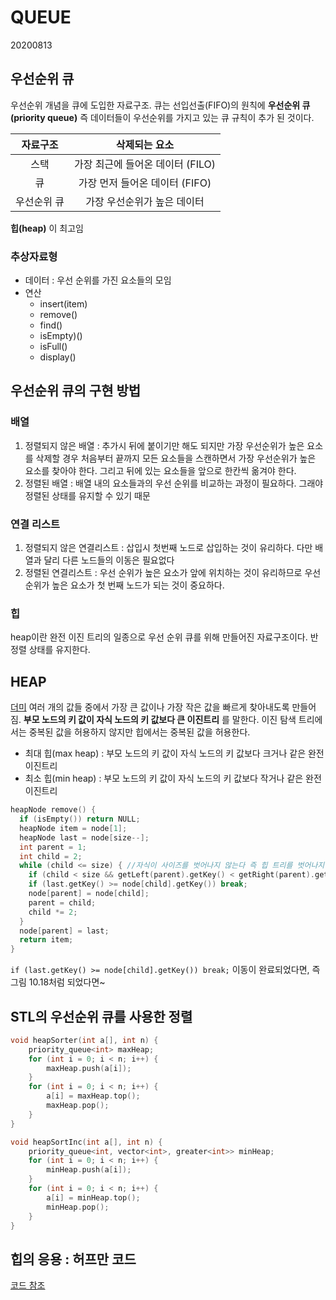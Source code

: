 # QUEUE

20200813

## 우선순위 큐

우선순위 개념을 큐에 도입한 자료구조. 큐는 선입선출(FIFO)의 원칙에 **우선순위 큐(priority queue)** 즉 데이터들이 우선순위를 가지고 있는 큐 규칙이 추가 된 것이다.

|  자료구조   |          삭제되는 요소          |
| :---------: | :-----------------------------: |
|    스택     | 가장 최근에 들어온 데이터 (FILO) |
|     큐      |  가장 먼저 들어온 데이터 (FIFO)  |
| 우선순위 큐 |   가장 우선순위가 높은 데이터   |

**힙(heap)** 이 최고임

### 추상자료형

* 데이터 : 우선 순위를 가진 요소들의 모임
* 연산
  * insert(item)
  * remove()
  * find()
  * isEmpty)()
  * isFull()
  * display()

## 우선순위 큐의 구현 방법

### 배열

1. 정렬되지 않은 배열 : 추가시 뒤에 붙이기만 해도 되지만 가장 우선순위가 높은 요소를 삭제할 경우 처음부터 끝까지 모든 요소들을 스캔하면서 가장 우선순위가 높은 요소를 찾아야 한다. 그리고 뒤에 있는 요소들을 앞으로 한칸씩 옮겨야 한다.
2. 정렬된 배열 : 배열 내의 요소들과의 우선 순위를 비교하는 과정이 필요하다. 그래야 정렬된 상태를 유지할 수 있기 때문

### 연결 리스트

1. 정렬되지 않은 연결리스트 : 삽입시 첫번째 노드로 삽입하는 것이 유리하다. 다만 배열과 달리 다른 노드들의 이동은 필요없다
2. 정렬된 연결리스트 : 우선 순위가 높은 요소가 앞에 위치하는 것이 유리하므로 우선순위가 높은 요소가 첫 번째 노드가 되는 것이 중요하다.

### 힙

heap이란 완전 이진 트리의 일종으로 우선 순위 큐를 위해 만들어진 자료구조이다. 반 정렬 상태를 유지한다.

## HEAP

[더미](https://ko.wikipedia.org/wiki/%ED%9E%99_(%EC%9E%90%EB%A3%8C_%EA%B5%AC%EC%A1%B0)) 여러 개의 값들 중에서 가장 큰 값이나 가장 작은 값을 빠르게 찾아내도록 만들어짐. **부모 노드의 키 값이 자식 노드의 키 값보다 큰 이진트리** 를 말한다. 이진 탐색 트리에서는 중복된 값을 허용하지 않지만 힙에서는 중복된 값을 허용한다.

* 최대 힙(max heap) : 부모 노드의 키 값이 자식 노드의 키 값보다 크거나 같은 완전 이진트리
* 최소 힙(min heap) : 부모 노드의 키 값이 자식 노드의 키 값보다 작거나 같은 완전 이진트리

```cpp
heapNode remove() {
  if (isEmpty()) return NULL;
  heapNode item = node[1];
  heapNode last = node[size--];
  int parent = 1;
  int child = 2;
  while (child <= size) { //자식이 사이즈를 벗어나지 않는다 즉 힙 트리를 벗어나지 않는 동안
    if (child < size && getLeft(parent).getKey() < getRight(parent).getKey()) child++;
    if (last.getKey() >= node[child].getKey()) break;
    node[parent] = node[child];
    parent = child;
    child *= 2;
  }
  node[parent] = last;
  return item;
}
```

`if (last.getKey() >= node[child].getKey()) break;` 이동이 완료되었다면, 즉 그림 10.18처럼 되었다면~

## STL의 우선순위 큐를 사용한 정렬

```cpp
void heapSorter(int a[], int n) {
	priority_queue<int> maxHeap;
	for (int i = 0; i < n; i++) {
		maxHeap.push(a[i]);
	}
	for (int i = 0; i < n; i++) {
		a[i] = maxHeap.top();
		maxHeap.pop();
	}
}

void heapSortInc(int a[], int n) {
	priority_queue<int, vector<int>, greater<int>> minHeap;
	for (int i = 0; i < n; i++) {
		minHeap.push(a[i]);
	}
	for (int i = 0; i < n; i++) {
		a[i] = minHeap.top();
		minHeap.pop();
	}
}
```

## 힙의 응용 : 허프만 코드

[코드 참조](https://gist.github.com/fpdjsns/a46dede3cbd4a05599c94fcda562a0e0)